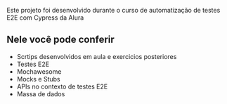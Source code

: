 Este projeto foi desenvolvido durante o curso de automatização de testes E2E com Cypress da Alura

## Nele você pode conferir

- Scrtips desenvolvidos em aula e exercicios posteriores
- Testes E2E
- Mochawesome
- Mocks e Stubs
- APIs no contexto de testes E2E
- Massa de dados
